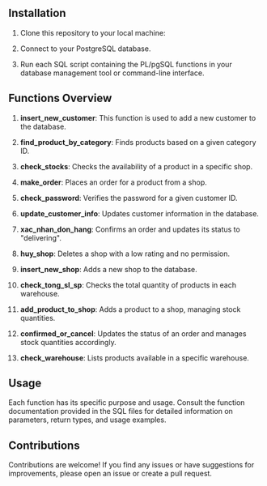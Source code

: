 ## Installation

1. Clone this repository to your local machine:

2. Connect to your PostgreSQL database.

3. Run each SQL script containing the PL/pgSQL functions in your database management tool or command-line interface.

## Functions Overview

1. **insert_new_customer**: This function is used to add a new customer to the database.

2. **find_product_by_category**: Finds products based on a given category ID.

3. **check_stocks**: Checks the availability of a product in a specific shop.

4. **make_order**: Places an order for a product from a shop.

5. **check_password**: Verifies the password for a given customer ID.

6. **update_customer_info**: Updates customer information in the database.

7. **xac_nhan_don_hang**: Confirms an order and updates its status to "delivering".

8. **huy_shop**: Deletes a shop with a low rating and no permission.

9. **insert_new_shop**: Adds a new shop to the database.

10. **check_tong_sl_sp**: Checks the total quantity of products in each warehouse.

11. **add_product_to_shop**: Adds a product to a shop, managing stock quantities.

12. **confirmed_or_cancel**: Updates the status of an order and manages stock quantities accordingly.

13. **check_warehouse**: Lists products available in a specific warehouse.

## Usage

Each function has its specific purpose and usage. Consult the function documentation provided in the SQL files for detailed information on parameters, return types, and usage examples.

## Contributions

Contributions are welcome! If you find any issues or have suggestions for improvements, please open an issue or create a pull request.

